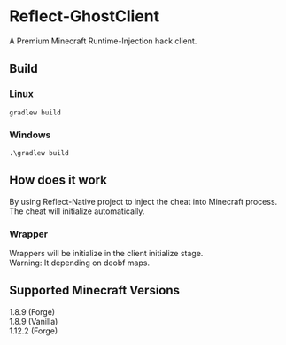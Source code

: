# Reflect-GhostClient
A Premium Minecraft Runtime-Injection hack client.
## Build  
### Linux  
`gradlew build`  
### Windows  
`.\gradlew build`  
## How does it work
By using Reflect-Native project to inject the cheat into Minecraft process.<br>
The cheat will initialize automatically.  
### Wrapper  
Wrappers will be initialize in the client initialize stage.  
Warning: It depending on deobf maps.  
## Supported Minecraft Versions  
1.8.9 (Forge)  
1.8.9 (Vanilla)  
1.12.2 (Forge)  
